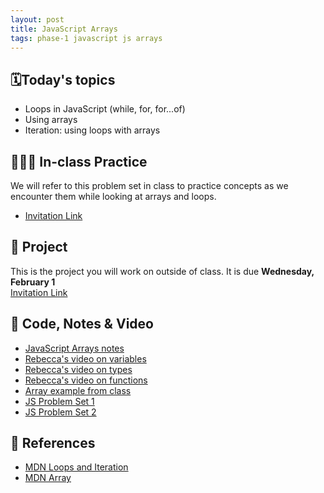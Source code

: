 ```yaml
---
layout: post
title: JavaScript Arrays
tags: phase-1 javascript js arrays
---
```


## 🗓️Today's topics

- Loops in JavaScript (while, for, for...of)
- Using arrays
- Iteration: using loops with arrays

## 👩🏽‍💻 In-class Practice

We will refer to this problem set in class to practice concepts as we encounter them while looking at arrays and loops.

- [Invitation Link](https://classroom.github.com/a/fCFkeOEz)

## 🎯 Project

This is the project you will work on outside of class. It is due **Wednesday, February 1**  
[Invitation Link](https://classroom.github.com/a/yYk08af-)

## 🦉 Code, Notes & Video

- [JavaScript Arrays notes](https://github.com/Momentum-Team-17/notes/blob/main/js-arrays.md)
- [Rebecca's video on variables](https://vimeo.com/showcase/7220986/video/426872305)
- [Rebecca's video on types](https://vimeo.com/showcase/7220986/video/426872279)
- [Rebecca's video on functions](https://vimeo.com/showcase/7220986/video/426872241)
- [Array example from class](https://github.com/Momentum-Team-17/example-js-arrays.git)
- [JS Problem Set 1](https://github.com/Momentum-Team-17/js-problem-set-1-rlconley)
- [JS Problem Set 2](https://github.com/Momentum-Team-17/js-problem-set-2-rlconley)

## 🔖 References

- [MDN Loops and Iteration](https://developer.mozilla.org/en-US/docs/Web/JavaScript/Guide/Loops_and_iteration)
- [MDN Array](https://developer.mozilla.org/en-US/docs/Web/JavaScript/Reference/Global_Objects/Array)
